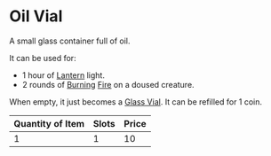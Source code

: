 # Oil Vial

A small glass container full of oil.

It can be used for:

- 1 hour of [Lantern](../25%20Coins/Lantern.md) light.
- 2 rounds of [Burning](../../../Game%20Procedures/Conditions/Burning.md) [Fire](../../../Game%20Procedures/Combat/Damage%20Types/Fire.md) on a doused creature.

When empty, it just becomes a [Glass Vial](Glass%20Vial.md). It can be refilled for 1 coin.

| Quantity of Item | Slots | Price |
| ---------------- | ----- | ----- |
| 1                | 1     | 10    |
